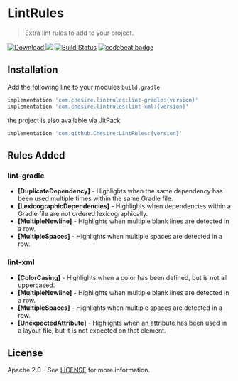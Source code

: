 # LintRules  

> Extra lint rules to add to your project.

[![Download](https://api.bintray.com/packages/chesire/LintRules/lint-gradle/images/download.svg) ](https://bintray.com/chesire/LintRules/lint-gradle/_latestVersion)
[![](https://jitpack.io/v/Chesire/LintRules.svg)](https://jitpack.io/#Chesire/LintRules)
[![Build Status](https://app.bitrise.io/app/21368f5327d4f32e/status.svg?token=TMTWcLyeJ2NzlcqwsFLKeQ&branch=master)](https://app.bitrise.io/app/21368f5327d4f32e)
[![codebeat badge](https://codebeat.co/badges/2e0005b8-687d-4c92-bab1-e4c0d67c11ad)](https://codebeat.co/projects/github-com-chesire-lintrules-master)

## Installation

Add the following line to your modules `build.gradle`

```gradle
implementation 'com.chesire.lintrules:lint-gradle:{version}'
implementation 'com.chesire.lintrules:lint-xml:{version}'
```

the project is also available via JitPack

```gradle
implementation 'com.github.Chesire:LintRules:{version}'
```

## Rules Added

### lint-gradle
- **[DuplicateDependency]** - Highlights when the same dependency has been used multiple times within the same Gradle file. 
- **[LexicographicDependencies]** - Highlights when dependencies within a Gradle file are not ordered lexicographically. 
- **[MultipleNewline]** - Highlights when multiple blank lines  are detected in a row. 
- **[MultipleSpaces]** - Highlights when multiple spaces are detected in a row. 

### lint-xml
- **[ColorCasing]** - Highlights when a color has been defined, but is not all uppercased. 
- **[MultipleNewline]** - Highlights when multiple blank lines  are detected in a row. 
- **[MultipleSpaces]** - Highlights when multiple spaces are detected in a row. 
- **[UnexpectedAttribute]** - Highlights when an attribute has been used in a layout file, but it is not expected on that element.

## License

Apache 2.0 - See [LICENSE](https://github.com/Chesire/LintRules/blob/master/LICENSE) for more information.
